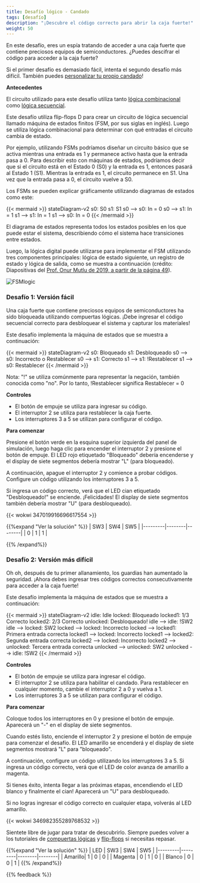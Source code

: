 ```yaml
---
title: Desafío lógico - Candado
tags: [desafío]
description: "¡Descubre el código correcto para abrir la caja fuerte!"
weight: 50
---
```


En este desafío, eres un espía tratando de acceder a una caja fuerte que contiene preciosos equipos de semiconductores. ¿Puedes descifrar el código para acceder a la caja fuerte?

Si el primer desafío es demasiado fácil, intenta el segundo desafío más difícil. También puedes [personalizar tu propio candado](/es/digital_design/design_padlock)!

**Antecedentes**

El circuito utilizado para este desafío utiliza tanto [lógica combinacional](/es/digital_design/logic_gates) como [lógica secuencial](/es/digital_design/puzzle_flipflop).

Este desafío utiliza flip-flops D para crear un circuito de lógica secuencial llamado máquina de estados finitos (FSM, por sus siglas en inglés). Luego se utiliza lógica combinacional para determinar con qué entradas el circuito cambia de estado.

Por ejemplo, utilizando FSMs podríamos diseñar un circuito básico que se activa mientras una entrada es 1 y permanece activo hasta que la entrada pasa a 0. Para describir esto con máquinas de estados, podríamos decir que si el circuito está en el Estado 0 (S0) y la entrada es 1, entonces pasará al Estado 1 (S1). Mientras la entrada es 1, el circuito permanece en S1. Una vez que la entrada pasa a 0, el circuito vuelve a S0.

Los FSMs se pueden explicar gráficamente utilizando diagramas de estados como este:

{{< mermaid >}}
stateDiagram-v2
  s0: S0
  s1: S1
  s0   --> s0: In = 0
  s0   --> s1: In = 1
  s1   --> s1: In = 1
  s1   --> s0: In = 0
{{< /mermaid >}}

El diagrama de estados representa todos los estados posibles en los que puede estar el sistema, describiendo cómo el sistema hace transiciones entre estados.

Luego, la lógica digital puede utilizarse para implementar el FSM utilizando tres componentes principales: lógica de estado siguiente, un registro de estado y lógica de salida, como se muestra a continuación (crédito: Diapositivas del [Prof. Onur Mutlu de 2019, a partir de la página 49](https://safari.ethz.ch/digitaltechnik/spring2019/lib/exe/fetch.php?media=onur-digitaldesign-2019-lecture6-sequential-logic-afterlecture-corrected.pdf)).

![FSMlogic](/images/puzzle_padlock_seq/fsmlogic.png)

### Desafío 1: Versión fácil

Una caja fuerte que contiene preciosos equipos de semiconductores ha sido bloqueada utilizando compuertas lógicas. ¡Debe ingresar el código secuencial correcto para desbloquear el sistema y capturar los materiales!

Este desafío implementa la máquina de estados que se muestra a continuación:

{{< mermaid >}}
stateDiagram-v2
  s0: Bloqueado
  s1: Desbloqueado
  s0   --> s0: Incorrecto o Restablecer
  s0   --> s1: Correcto
  s1   --> s1: !Restablecer
  s1   --> s0: Restablecer
{{< /mermaid >}}

Nota: "!" se utiliza comúnmente para representar la negación, también conocida como "no". Por lo tanto, !Restablecer significa Restablecer = 0

**Controles**
* El botón de empuje se utiliza para ingresar su código.
* El interruptor 2 se utiliza para restablecer la caja fuerte.
* Los interruptores 3 a 5 se utilizan para configurar el código.

**Para comenzar**

Presione el botón verde en la esquina superior izquierda del panel de simulación, luego haga clic para encender el interruptor 2 y presione el botón de empuje. El LED rojo etiquetado "Bloqueado" debería encenderse y el display de siete segmentos debería mostrar "L" (para bloqueado).

A continuación, apague el interruptor 2 y comience a probar códigos. Configure un código utilizando los interruptores 3 a 5.

Si ingresa un código correcto, verá que el LED cian etiquetado "Desbloqueado!" se enciende. ¡Felicidades! El display de siete segmentos también debería mostrar "U" (para desbloqueado).

{{< wokwi 347019916696617554 >}}
<br>

{{%expand "Ver la solución" %}} 
| SW3     | SW4    | SW5    |
|---------|--------|--------|
| 0       | 1      | 1      |

{{% /expand%}}

### Desafío 2: Versión más difícil

Oh oh, después de tu primer allanamiento, los guardias han aumentado la seguridad. ¡Ahora debes ingresar tres códigos correctos consecutivamente para acceder a la caja fuerte!

Este desafío implementa la máquina de estados que se muestra a continuación:

{{< mermaid >}}
stateDiagram-v2
  idle: Idle
  locked: Bloqueado
  locked1: 1/3 Correcto
  locked2: 2/3 Correcto
  unlocked: Desbloqueado!
  idle   --> idle: !SW2
  idle   --> locked: SW2
  locked --> locked: Incorrecto
  locked --> locked1: Primera entrada correcta
  locked1 --> locked: Incorrecto
  locked1 --> locked2: Segunda entrada correcta
  locked2 --> locked: Incorrecto
  locked2 --> unlocked: Tercera entrada correcta
  unlocked --> unlocked: SW2
  unlocked --> idle: !SW2
{{< /mermaid >}}

**Controles**
* El botón de empuje se utiliza para ingresar el código.
* El interruptor 2 se utiliza para habilitar el candado. Para restablecer en cualquier momento, cambie el interruptor 2 a 0 y vuelva a 1.
* Los interruptores 3 a 5 se utilizan para configurar el código.

**Para comenzar**

Coloque todos los interruptores en 0 y presione el botón de empuje. Aparecerá un "-" en el display de siete segmentos.

Cuando estés listo, enciende el interruptor 2 y presione el botón de empuje para comenzar el desafío. El LED amarillo se encenderá y el display de siete segmentos mostrará "L" para "bloqueado".

A continuación, configure un código utilizando los interruptores 3 a 5. Si ingresa un código correcto, verá que el LED de color avanza de amarillo a magenta.

Si tienes éxito, intenta llegar a las próximas etapas, encendiendo el LED blanco y finalmente el cian! Aparecerá un "U" para desbloqueado.

Si no logras ingresar el código correcto en cualquier etapa, volverás al LED amarillo.

{{< wokwi 346982355289768532 >}}
<br>

Sientete libre de jugar para tratar de descubrirlo. Siempre puedes volver a los tutoriales de [compuertas lógicas](/es/digital_design/logic_gates) y [flip-flops](/es/digital_design/puzzle_flipflop) si necesitas repasar.

{{%expand "Ver la solución" %}} | LED     | SW3     | SW4    | SW5    |
|---------|---------|--------|--------|
| Amarillo| 1       | 0      | 0      |
| Magenta | 0       | 1      | 0      |
| Blanco  | 0       | 0      | 1      |
{{% /expand%}}

{{% feedback %}}  